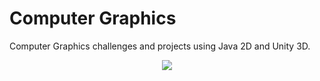 # Computer Graphics

Computer Graphics challenges and projects using Java 2D and Unity 3D.

<p align="center">
<img src="https://4.bp.blogspot.com/-LTO_KXpEkg0/VwIa_2CYOBI/AAAAAAAAFlA/Bikt5qwH4osX8YVGWv2SaajO1aTTO9sCQ/s1600/Graphics%2Band%2B3D%2Bart.jpg">
</p>
